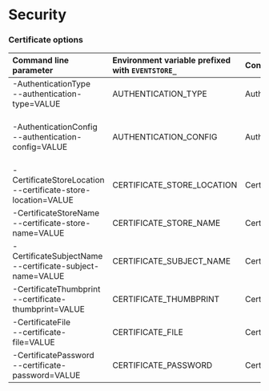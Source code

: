 # Security

### Certificate options

| Command line parameter | Environment variable prefixed with `EVENTSTORE_` | Config file YAML | Description |
|:-----------|:-------------|:--------|:-------|
| -AuthenticationType<br/>--authentication-type=VALUE<br/> | AUTHENTICATION_TYPE | AuthenticationType | The type of authentication to use. (Default: internal) |
| -AuthenticationConfig<br/>--authentication-config=VALUE<br/> | AUTHENTICATION_CONFIG | AuthenticationConfig | Path to the configuration file for authentication configuration (if applicable). |
| -CertificateStoreLocation<br/>--certificate-store-location=VALUE<br/> | CERTIFICATE_STORE_LOCATION | CertificateStoreLocation | The certificate store location name. |
| -CertificateStoreName<br/>--certificate-store-name=VALUE<br/> | CERTIFICATE_STORE_NAME | CertificateStoreName | The certificate store name. |
| -CertificateSubjectName<br/>--certificate-subject-name=VALUE<br/> | CERTIFICATE_SUBJECT_NAME | CertificateSubjectName | The certificate subject name. |
| -CertificateThumbprint<br/>--certificate-thumbprint=VALUE<br/> | CERTIFICATE_THUMBPRINT | CertificateThumbprint | The certificate fingerprint/thumbprint. |
| -CertificateFile<br/>--certificate-file=VALUE<br/> | CERTIFICATE_FILE | CertificateFile | The path to certificate file. |
| -CertificatePassword<br/>--certificate-password=VALUE<br/> | CERTIFICATE_PASSWORD | CertificatePassword | The password to certificate in file. |

